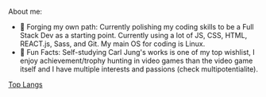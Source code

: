 About me: 
<!-- 💬 Who am I? I'm Beaver Bryan Antipolo, known as Laweqw (Lo-ku-we) or Sabo. I'm currently working on my skills to be a coder specifically web dev as a starting point. --> 
- :telescope: Forging my own path: Currently polishing my coding skills to be a Full Stack Dev as a starting point. Currently using a lot of JS, CSS, HTML, REACT.js, Sass, and Git. My main OS for coding is Linux.
- :closed_book: Fun Facts: Self-studying Carl Jung's works is one of my top wishlist, I enjoy achievement/trophy hunting in video games than the video game itself and I have multiple interests and passions (check multipotentialite).


[Top Langs](https://github-readme-stats.vercel.app/api/top-langs/?username=law911012eqw&theme=tokyonight)
